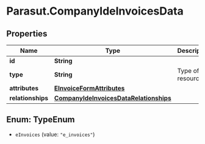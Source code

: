 # Parasut.CompanyIdeInvoicesData

## Properties
Name | Type | Description | Notes
------------ | ------------- | ------------- | -------------
**id** | **String** |  | [optional] 
**type** | **String** | Type of the resource | [optional] 
**attributes** | [**EInvoiceFormAttributes**](EInvoiceFormAttributes.md) |  | [optional] 
**relationships** | [**CompanyIdeInvoicesDataRelationships**](CompanyIdeInvoicesDataRelationships.md) |  | [optional] 


<a name="TypeEnum"></a>
## Enum: TypeEnum


* `eInvoices` (value: `"e_invoices"`)




